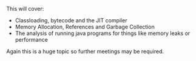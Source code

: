 This will cover:
 * Classloading, bytecode and the JIT compiler
 * Memory Allocation, References and Garbage Collection
 * The analysis of running java programs for things like memory leaks or performance

Again this is a huge topic so further meetings may be required.
